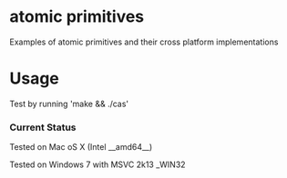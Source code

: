 atomic primitives
=================

Examples of atomic primitives and their cross platform implementations

# Usage

Test by running 'make && ./cas'

### Current Status

Tested on Mac oS X (Intel \_\_amd64\_\_)

Tested on Windows 7 with MSVC 2k13 _WIN32
